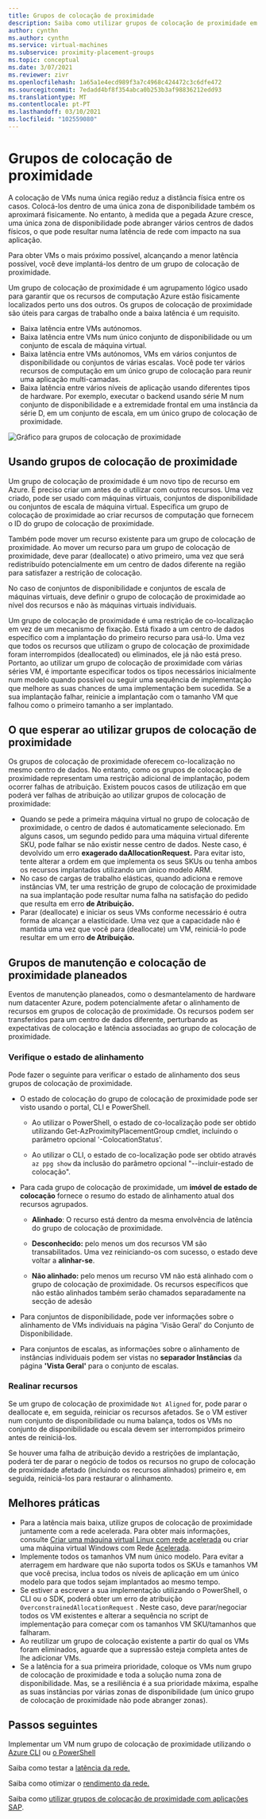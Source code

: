 ```yaml
---
title: Grupos de colocação de proximidade
description: Saiba como utilizar grupos de colocação de proximidade em Azure.
author: cynthn
ms.author: cynthn
ms.service: virtual-machines
ms.subservice: proximity-placement-groups
ms.topic: conceptual
ms.date: 3/07/2021
ms.reviewer: zivr
ms.openlocfilehash: 1a65a1e4ecd989f3a7c4968c424472c3c6dfe472
ms.sourcegitcommit: 7edadd4bf8f354abca0b253b3af98836212edd93
ms.translationtype: MT
ms.contentlocale: pt-PT
ms.lasthandoff: 03/10/2021
ms.locfileid: "102559080"
---
```

# <a name="proximity-placement-groups"></a>Grupos de colocação de proximidade

A colocação de VMs numa única região reduz a distância física entre os casos. Colocá-los dentro de uma única zona de disponibilidade também os aproximará fisicamente. No entanto, à medida que a pegada Azure cresce, uma única zona de disponibilidade pode abranger vários centros de dados físicos, o que pode resultar numa latência de rede com impacto na sua aplicação. 

Para obter VMs o mais próximo possível, alcançando a menor latência possível, você deve implantá-los dentro de um grupo de colocação de proximidade.

Um grupo de colocação de proximidade é um agrupamento lógico usado para garantir que os recursos de computação Azure estão fisicamente localizados perto uns dos outros. Os grupos de colocação de proximidade são úteis para cargas de trabalho onde a baixa latência é um requisito.


- Baixa latência entre VMs autónomos.
- Baixa latência entre VMs num único conjunto de disponibilidade ou um conjunto de escala de máquina virtual. 
- Baixa latência entre VMs autónomos, VMs em vários conjuntos de disponibilidade ou conjuntos de várias escalas. Você pode ter vários recursos de computação em um único grupo de colocação para reunir uma aplicação multi-camadas. 
- Baixa latência entre vários níveis de aplicação usando diferentes tipos de hardware. Por exemplo, executar o backend usando série M num conjunto de disponibilidade e a extremidade frontal em uma instância da série D, em um conjunto de escala, em um único grupo de colocação de proximidade.


![Gráfico para grupos de colocação de proximidade](./media/virtual-machines-common-ppg/ppg.png)

## <a name="using-proximity-placement-groups"></a>Usando grupos de colocação de proximidade 

Um grupo de colocação de proximidade é um novo tipo de recurso em Azure. É preciso criar um antes de o utilizar com outros recursos. Uma vez criado, pode ser usado com máquinas virtuais, conjuntos de disponibilidade ou conjuntos de escala de máquina virtual. Especifica um grupo de colocação de proximidade ao criar recursos de computação que fornecem o ID do grupo de colocação de proximidade. 

Também pode mover um recurso existente para um grupo de colocação de proximidade. Ao mover um recurso para um grupo de colocação de proximidade, deve parar (deallocate) o ativo primeiro, uma vez que será redistribuído potencialmente em um centro de dados diferente na região para satisfazer a restrição de colocação. 

No caso de conjuntos de disponibilidade e conjuntos de escala de máquinas virtuais, deve definir o grupo de colocação de proximidade ao nível dos recursos e não às máquinas virtuais individuais. 

Um grupo de colocação de proximidade é uma restrição de co-localização em vez de um mecanismo de fixação. Está fixado a um centro de dados específico com a implantação do primeiro recurso para usá-lo. Uma vez que todos os recursos que utilizam o grupo de colocação de proximidade foram interrompidos (deallocated) ou eliminados, ele já não está preso. Portanto, ao utilizar um grupo de colocação de proximidade com várias séries VM, é importante especificar todos os tipos necessários inicialmente num modelo quando possível ou seguir uma sequência de implementação que melhore as suas chances de uma implementação bem sucedida. Se a sua implantação falhar, reinicie a implantação com o tamanho VM que falhou como o primeiro tamanho a ser implantado.

## <a name="what-to-expect-when-using-proximity-placement-groups"></a>O que esperar ao utilizar grupos de colocação de proximidade 
Os grupos de colocação de proximidade oferecem co-localização no mesmo centro de dados. No entanto, como os grupos de colocação de proximidade representam uma restrição adicional de implantação, podem ocorrer falhas de atribuição. Existem poucos casos de utilização em que poderá ver falhas de atribuição ao utilizar grupos de colocação de proximidade:

- Quando se pede a primeira máquina virtual no grupo de colocação de proximidade, o centro de dados é automaticamente selecionado. Em alguns casos, um segundo pedido para uma máquina virtual diferente SKU, pode falhar se não existir nesse centro de dados. Neste caso, é devolvido um erro **exagerado daAllocationRequest.** Para evitar isto, tente alterar a ordem em que implementa os seus SKUs ou tenha ambos os recursos implantados utilizando um único modelo ARM.
-   No caso de cargas de trabalho elásticas, quando adiciona e remove instâncias VM, ter uma restrição de grupo de colocação de proximidade na sua implantação pode resultar numa falha na satisfação do pedido que resulta em erro **de Atribuição.** 
- Parar (deallocate) e iniciar os seus VMs conforme necessário é outra forma de alcançar a elasticidade. Uma vez que a capacidade não é mantida uma vez que você para (deallocate) um VM, reiniciá-lo pode resultar em um erro **de Atribuição.**

## <a name="planned-maintenance-and-proximity-placement-groups"></a>Grupos de manutenção e colocação de proximidade planeados

Eventos de manutenção planeados, como o desmantelamento de hardware num datacenter Azure, podem potencialmente afetar o alinhamento de recursos em grupos de colocação de proximidade. Os recursos podem ser transferidos para um centro de dados diferente, perturbando as expectativas de colocação e latência associadas ao grupo de colocação de proximidade.

### <a name="check-the-alignment-status"></a>Verifique o estado de alinhamento

Pode fazer o seguinte para verificar o estado de alinhamento dos seus grupos de colocação de proximidade.


- O estado de colocação do grupo de colocação de proximidade pode ser visto usando o portal, CLI e PowerShell.

    -   Ao utilizar o PowerShell, o estado de co-localização pode ser obtido utilizando Get-AzProximityPlacementGroup cmdlet, incluindo o parâmetro opcional '-ColocationStatus'.

    -   Ao utilizar o CLI, o estado de co-localização pode ser obtido através `az ppg show` da inclusão do parâmetro opcional "--incluir-estado de colocação".

- Para cada grupo de colocação de proximidade, um **imóvel de estado de colocação** fornece o resumo do estado de alinhamento atual dos recursos agrupados. 

    - **Alinhado**: O recurso está dentro da mesma envolvência de latência do grupo de colocação de proximidade.

    - **Desconhecido:** pelo menos um dos recursos VM são transabilitados. Uma vez reiniciando-os com sucesso, o estado deve voltar a **alinhar-se**.

    - **Não alinhado:** pelo menos um recurso VM não está alinhado com o grupo de colocação de proximidade. Os recursos específicos que não estão alinhados também serão chamados separadamente na secção de adesão

- Para conjuntos de disponibilidade, pode ver informações sobre o alinhamento de VMs individuais na página 'Visão Geral' do Conjunto de Disponibilidade.

- Para conjuntos de escalas, as informações sobre o alinhamento de instâncias individuais podem ser vistas no **separador Instâncias** da página **'Vista Geral'** para o conjunto de escalas. 


### <a name="re-align-resources"></a>Realinar recursos 

Se um grupo de colocação de proximidade `Not Aligned` for, pode parar o deallocate e, em seguida, reiniciar os recursos afetados. Se o VM estiver num conjunto de disponibilidade ou numa balança, todos os VMs no conjunto de disponibilidade ou escala devem ser interrompidos primeiro antes de reiniciá-los.

Se houver uma falha de atribuição devido a restrições de implantação, poderá ter de parar o negócio de todos os recursos no grupo de colocação de proximidade afetado (incluindo os recursos alinhados) primeiro e, em seguida, reiniciá-los para restaurar o alinhamento.

## <a name="best-practices"></a>Melhores práticas 
- Para a latência mais baixa, utilize grupos de colocação de proximidade juntamente com a rede acelerada. Para obter mais informações, consulte [Criar uma máquina virtual Linux com rede acelerada](../virtual-network/create-vm-accelerated-networking-cli.md) ou criar uma máquina virtual Windows com Rede [Acelerada](../virtual-network/create-vm-accelerated-networking-powershell.md).
- Implemente todos os tamanhos VM num único modelo. Para evitar a aterragem em hardware que não suporta todos os SKUs e tamanhos VM que você precisa, inclua todos os níveis de aplicação em um único modelo para que todos sejam implantados ao mesmo tempo.
- Se estiver a escrever a sua implementação utilizando o PowerShell, o CLI ou o SDK, poderá obter um erro de atribuição `OverconstrainedAllocationRequest` . Neste caso, deve parar/negociar todos os VM existentes e alterar a sequência no script de implementação para começar com os tamanhos VM SKU/tamanhos que falharam. 
- Ao reutilizar um grupo de colocação existente a partir do qual os VMs foram eliminados, aguarde que a supressão esteja completa antes de lhe adicionar VMs.
- Se a latência for a sua primeira prioridade, coloque os VMs num grupo de colocação de proximidade e toda a solução numa zona de disponibilidade. Mas, se a resiliência é a sua prioridade máxima, espalhe as suas instâncias por várias zonas de disponibilidade (um único grupo de colocação de proximidade não pode abranger zonas).

## <a name="next-steps"></a>Passos seguintes

Implementar um VM num grupo de colocação de proximidade utilizando o [Azure CLI](./linux/proximity-placement-groups.md) ou [o PowerShell](./windows/proximity-placement-groups.md)

Saiba como testar a [latência da rede.](../virtual-network/virtual-network-test-latency.md)

Saiba como otimizar o [rendimento da rede.](../virtual-network/virtual-network-optimize-network-bandwidth.md)  

Saiba como [utilizar grupos de colocação de proximidade com aplicações SAP](./workloads/sap/sap-proximity-placement-scenarios.md).